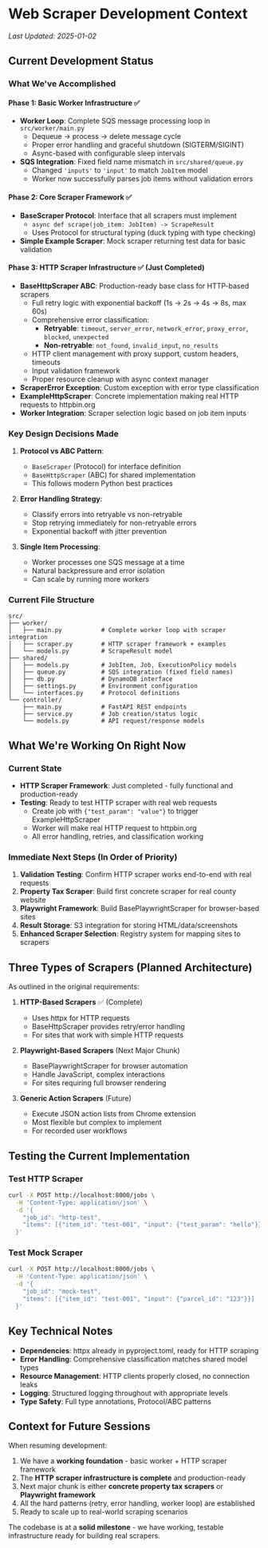 # Web Scraper Development Context

*Last Updated: 2025-01-02*

## Current Development Status

### What We've Accomplished

#### Phase 1: Basic Worker Infrastructure ✅
- **Worker Loop**: Complete SQS message processing loop in `src/worker/main.py`
  - Dequeue → process → delete message cycle
  - Proper error handling and graceful shutdown (SIGTERM/SIGINT)
  - Async-based with configurable sleep intervals
- **SQS Integration**: Fixed field name mismatch in `src/shared/queue.py`
  - Changed `'inputs'` to `'input'` to match `JobItem` model
  - Worker now successfully parses job items without validation errors

#### Phase 2: Core Scraper Framework ✅
- **BaseScraper Protocol**: Interface that all scrapers must implement
  - `async def scrape(job_item: JobItem) -> ScrapeResult`
  - Uses Protocol for structural typing (duck typing with type checking)
- **Simple Example Scraper**: Mock scraper returning test data for basic validation

#### Phase 3: HTTP Scraper Infrastructure ✅ (Just Completed)
- **BaseHttpScraper ABC**: Production-ready base class for HTTP-based scrapers
  - Full retry logic with exponential backoff (1s → 2s → 4s → 8s, max 60s)
  - Comprehensive error classification:
    - **Retryable**: `timeout`, `server_error`, `network_error`, `proxy_error`, `blocked`, `unexpected`
    - **Non-retryable**: `not_found`, `invalid_input`, `no_results`
  - HTTP client management with proxy support, custom headers, timeouts
  - Input validation framework
  - Proper resource cleanup with async context manager
- **ScraperError Exception**: Custom exception with error type classification
- **ExampleHttpScraper**: Concrete implementation making real HTTP requests to httpbin.org
- **Worker Integration**: Scraper selection logic based on job item inputs

### Key Design Decisions Made

1. **Protocol vs ABC Pattern**:
   - `BaseScraper` (Protocol) for interface definition
   - `BaseHttpScraper` (ABC) for shared implementation
   - This follows modern Python best practices

2. **Error Handling Strategy**:
   - Classify errors into retryable vs non-retryable
   - Stop retrying immediately for non-retryable errors
   - Exponential backoff with jitter prevention

3. **Single Item Processing**:
   - Worker processes one SQS message at a time
   - Natural backpressure and error isolation
   - Can scale by running more workers

### Current File Structure
```
src/
├── worker/
│   ├── main.py           # Complete worker loop with scraper integration
│   ├── scraper.py        # HTTP scraper framework + examples
│   └── models.py         # ScrapeResult model
├── shared/
│   ├── models.py         # JobItem, Job, ExecutionPolicy models
│   ├── queue.py          # SQS integration (fixed field names)
│   ├── db.py             # DynamoDB interface
│   ├── settings.py       # Environment configuration
│   └── interfaces.py     # Protocol definitions
└── controller/
    ├── main.py           # FastAPI REST endpoints
    ├── service.py        # Job creation/status logic
    └── models.py         # API request/response models
```

## What We're Working On Right Now

### Current State
- **HTTP Scraper Framework**: Just completed - fully functional and production-ready
- **Testing**: Ready to test HTTP scraper with real web requests
  - Create job with `{"test_param": "value"}` to trigger ExampleHttpScraper
  - Worker will make real HTTP request to httpbin.org
  - All error handling, retries, and classification working

### Immediate Next Steps (In Order of Priority)

1. **Validation Testing**: Confirm HTTP scraper works end-to-end with real requests
2. **Property Tax Scraper**: Build first concrete scraper for real county website
3. **Playwright Framework**: Build BasePlaywrightScraper for browser-based sites
4. **Result Storage**: S3 integration for storing HTML/data/screenshots
5. **Enhanced Scraper Selection**: Registry system for mapping sites to scrapers

## Three Types of Scrapers (Planned Architecture)

As outlined in the original requirements:

1. **HTTP-Based Scrapers** ✅ (Complete)
   - Uses httpx for HTTP requests
   - BaseHttpScraper provides retry/error handling
   - For sites that work with simple HTTP requests

2. **Playwright-Based Scrapers** (Next Major Chunk)
   - BasePlaywrightScraper for browser automation
   - Handle JavaScript, complex interactions
   - For sites requiring full browser rendering

3. **Generic Action Scrapers** (Future)
   - Execute JSON action lists from Chrome extension
   - Most flexible but complex to implement
   - For recorded user workflows

## Testing the Current Implementation

### Test HTTP Scraper
```bash
curl -X POST http://localhost:8000/jobs \
  -H 'Content-Type: application/json' \
  -d '{
    "job_id": "http-test",
    "items": [{"item_id": "test-001", "input": {"test_param": "hello"}}]
  }'
```

### Test Mock Scraper
```bash
curl -X POST http://localhost:8000/jobs \
  -H 'Content-Type: application/json' \
  -d '{
    "job_id": "mock-test",
    "items": [{"item_id": "test-001", "input": {"parcel_id": "123"}}]
  }'
```

## Key Technical Notes

- **Dependencies**: httpx already in pyproject.toml, ready for HTTP scraping
- **Error Handling**: Comprehensive classification matches shared model types
- **Resource Management**: HTTP clients properly closed, no connection leaks
- **Logging**: Structured logging throughout with appropriate levels
- **Type Safety**: Full type annotations, Protocol/ABC patterns

## Context for Future Sessions

When resuming development:
1. We have a **working foundation** - basic worker + HTTP scraper framework
2. The **HTTP scraper infrastructure is complete** and production-ready
3. Next major chunk is either **concrete property tax scrapers** or **Playwright framework**
4. All the hard patterns (retry, error handling, worker loop) are established
5. Ready to scale up to real-world scraping scenarios

The codebase is at a **solid milestone** - we have working, testable infrastructure ready for building real scrapers.